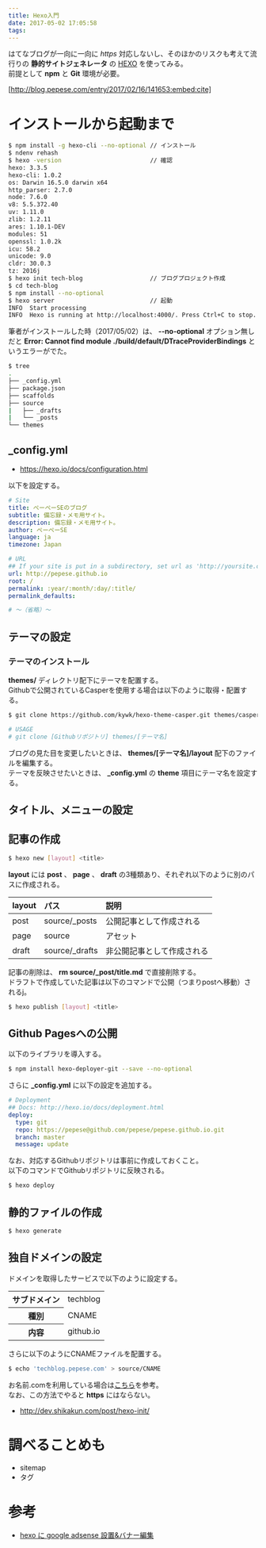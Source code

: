 ```yaml
---
title: Hexo入門
date: 2017-05-02 17:05:58
tags:
---
```


はてなブログが一向に一向に *https* 対応しないし、そのほかのリスクも考えて流行りの **静的サイトジェネレータ** の [HEXO](https://hexo.io/) を使ってみる。  
前提として **npm** と **Git** 環境が必要。

[http://blog.pepese.com/entry/2017/02/16/141653:embed:cite]

# インストールから起動まで

```sh
$ npm install -g hexo-cli --no-optional // インストール
$ ndenv rehash
$ hexo -version                         // 確認
hexo: 3.3.5
hexo-cli: 1.0.2
os: Darwin 16.5.0 darwin x64
http_parser: 2.7.0
node: 7.6.0
v8: 5.5.372.40
uv: 1.11.0
zlib: 1.2.11
ares: 1.10.1-DEV
modules: 51
openssl: 1.0.2k
icu: 58.2
unicode: 9.0
cldr: 30.0.3
tz: 2016j
$ hexo init tech-blog                   // ブログプロジェクト作成
$ cd tech-blog
$ npm install --no-optional
$ hexo server                           // 起動
INFO  Start processing
INFO  Hexo is running at http://localhost:4000/. Press Ctrl+C to stop.
```

筆者がインストールした時（2017/05/02）は、 **--no-optional** オプション無しだと **Error: Cannot find module ./build/default/DTraceProviderBindings** というエラーがでた。

```sh
$ tree
.
├── _config.yml
├── package.json
├── scaffolds
├── source
|   ├── _drafts
|   └── _posts
└── themes
```

## _config.yml

- https://hexo.io/docs/configuration.html

以下を設定する。

```yml
# Site
title: ぺーぺーSEのブログ
subtitle: 備忘録・メモ用サイト。
description: 備忘録・メモ用サイト。
author: ぺーぺーSE
language: ja
timezone: Japan

# URL
## If your site is put in a subdirectory, set url as 'http://yoursite.com/child' and root as '/child/'
url: http://pepese.github.io
root: /
permalink: :year/:month/:day/:title/
permalink_defaults:

# 〜（省略）〜
```

## テーマの設定

### テーマのインストール

**themes/** ディレクトリ配下にテーマを配置する。  
Githubで公開されているCasperを使用する場合は以下のように取得・配置する。

```sh
$ git clone https://github.com/kywk/hexo-theme-casper.git themes/casper

# USAGE
# git clone [Githubリポジトリ] themes/[テーマ名]
```

ブログの見た目を変更したいときは、 **themes/[テーマ名]/layout** 配下のファイルを編集する。  
テーマを反映させたいときは、 **_config.yml** の **theme** 項目にテーマ名を設定する。

## タイトル、メニューの設定

## 記事の作成

```sh
$ hexo new [layout] <title>
```

**layout** には **post** 、 **page** 、 **draft** の3種類あり、それぞれ以下のように別のパスに作成される。

|layout|パス|説明|
|:---|:---|:---|
|post|source/_posts|公開記事として作成される|
|page|source|アセット|
|draft|source/_drafts|非公開記事として作成される|

記事の削除は、 **rm source/_post/title.md** で直接削除する。  
ドラフトで作成していた記事は以下のコマンドで公開（つまりpostへ移動）されるj。

```sh
$ hexo publish [layout] <title>
```

## Github Pagesへの公開

以下のライブラリを導入する。

```sh
$ npm install hexo-deployer-git --save --no-optional
```

さらに **_config.yml** に以下の設定を追加する。

```yml
# Deployment
## Docs: http://hexo.io/docs/deployment.html
deploy:
  type: git
  repo: https://pepese@github.com/pepese/pepese.github.io.git
  branch: master
  message: update
```

なお、対応するGithubリポジトリは事前に作成しておくこと。  
以下のコマンドでGithubリポジトリに反映される。

```sh
$ hexo deploy
```

## 静的ファイルの作成

```sh
$ hexo generate
```

## 独自ドメインの設定

ドメインを取得したサービスで以下のように設定する。

<table>
<tr><th>サブドメイン</th><td>techblog</td></tr>
<tr><th>種別</th><td>CNAME</td></tr>
<tr><th>内容</th><td>github.io</td></tr>
</table>

さらに以下のようにCNAMEファイルを配置する。

```sh
$ echo 'techblog.pepese.com' > source/CNAME
```

お名前.comを利用している場合は[こちら](http://qiita.com/tiwu_official/items/d7fb6c493ed5eb9ee4fc)を参考。  
なお、この方法でやると **https** にはならない。

- http://dev.shikakun.com/post/hexo-init/

# 調べることめも

- sitemap
- タグ

# 参考

- [hexo に google adsense 設置&バナー編集](http://tofu.hatenadiary.com/entry/2017/01/14/025420)

